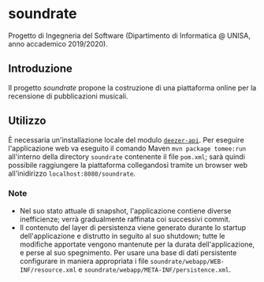 # soundrate
Progetto di Ingegneria del Software (Dipartimento di Informatica @ UNISA, anno accademico 2019/2020).

## Introduzione
Il progetto *soundrate* propone la costruzione di una piattaforma online per la recensione di pubblicazioni musicali.

## Utilizzo
È necessaria un'installazione locale del modulo [`deezer-api`](https://github.com/alex-massa/deezer-api).
Per eseguire l'applicazione web va eseguito il comando Maven `mvn package tomee:run` all'interno della directory `soundrate` contenente il file `pom.xml`; sarà quindi possibile raggiungere la piattaforma collegandosi tramite un browser web all'inidirizzo `localhost:8080/soundrate`.

### Note
- Nel suo stato attuale di snapshot, l'applicazione contiene diverse inefficienze; verrà gradualmente raffinata coi successivi commit.
- Il contenuto del layer di persistenza viene generato durante lo startup dell'applicazione e distrutto in seguito al suo shutdown; tutte le modifiche apportate vengono mantenute per la durata dell'applicazione, e perse al suo spegnimento. Per usare una base di dati persistente configurare in maniera appropriata i file `soundrate/webapp/WEB-INF/resource.xml` e `soundrate/webapp/META-INF/persistence.xml`.
